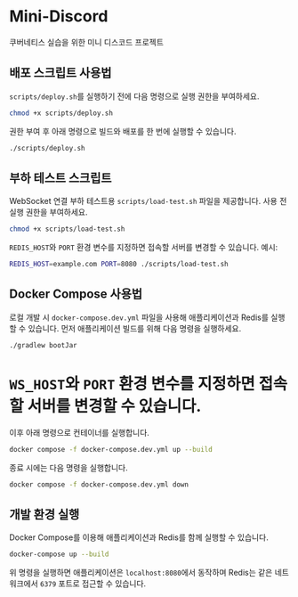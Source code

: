 # Mini-Discord
쿠버네티스 실습을 위한 미니 디스코드 프로젝트

## 배포 스크립트 사용법
`scripts/deploy.sh`를 실행하기 전에 다음 명령으로 실행 권한을 부여하세요.

```bash
chmod +x scripts/deploy.sh
```

권한 부여 후 아래 명령으로 빌드와 배포를 한 번에 실행할 수 있습니다.

```bash
./scripts/deploy.sh
```

## 부하 테스트 스크립트
WebSocket 연결 부하 테스트용 `scripts/load-test.sh` 파일을 제공합니다. 사용 전 실행 권한을 부여하세요.

```bash
chmod +x scripts/load-test.sh
```
`REDIS_HOST`와 `PORT` 환경 변수를 지정하면 접속할 서버를 변경할 수 있습니다. 예시:

```bash
REDIS_HOST=example.com PORT=8080 ./scripts/load-test.sh
```

## Docker Compose 사용법
로컬 개발 시 `docker-compose.dev.yml` 파일을 사용해 애플리케이션과 Redis를 실행할 수 있습니다.
먼저 애플리케이션 빌드를 위해 다음 명령을 실행하세요.

```bash
./gradlew bootJar
```


`WS_HOST`와 `PORT` 환경 변수를 지정하면 접속할 서버를 변경할 수 있습니다.
=======
이후 아래 명령으로 컨테이너를 실행합니다.

```bash
docker compose -f docker-compose.dev.yml up --build
```

종료 시에는 다음 명령을 실행합니다.

```bash
docker compose -f docker-compose.dev.yml down
```

## 개발 환경 실행
Docker Compose를 이용해 애플리케이션과 Redis를 함께 실행할 수 있습니다.

```bash
docker-compose up --build
```

위 명령을 실행하면 애플리케이션은 `localhost:8080`에서 동작하며 Redis는 같은 네트워크에서 `6379` 포트로 접근할 수 있습니다.
